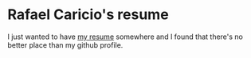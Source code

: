 Rafael Caricio's resume
=======================

I just wanted to have [my resume](https://github.com/rafaelcaricio/resume/blob/master/resume.md) somewhere and I found that there's no better place than my github profile.
